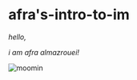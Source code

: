 # afra's-intro-to-im
*hello,*

*i am afra almazrouei!*

![moomin](https://user-images.githubusercontent.com/89835180/132143784-4dc6f568-6bcc-44c0-bd30-a7e552e28d7c.gif)
